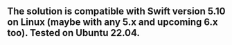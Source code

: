The solution is compatible with Swift version 5.10 on Linux (maybe with any 5.x and upcoming 6.x too). Tested on Ubuntu 22.04.
- 
